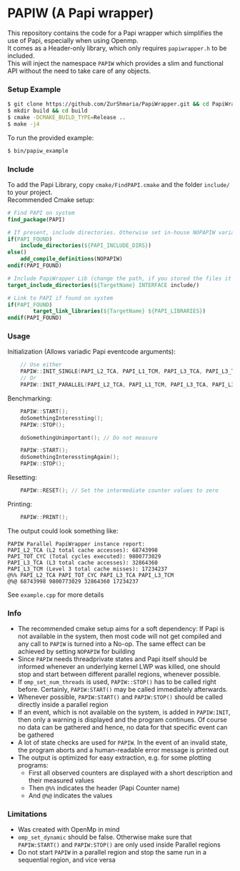 # PAPIW (A Papi wrapper)

This repository contains the code for a Papi wrapper which simplifies the use of Papi, especially when using Openmp.  
It comes as a Header-only library, which only requires `papiwrapper.h` to be included.  
This will inject the namespace `PAPIW` which provides a slim and functional API without the need to take care of any objects.

### Setup Example

```bash
$ git clone https://github.com/ZurShmaria/PapiWrapper.git && cd PapiWrapper
$ mkdir build && cd build
$ cmake -DCMAKE_BUILD_TYPE=Release ..
$ make -j4
```

To run the provided example:

```bash
$ bin/papiw_example
```

### Include

To add the Papi Library, copy `cmake/FindPAPI.cmake` and the folder `include/` to your project.  
Recommended Cmake setup:

```cmake
# Find PAPI on system
find_package(PAPI)

# If present, include directories. Otherwise set in-house NOPAPIW variable
if(PAPI_FOUND)
    include_directories(${PAPI_INCLUDE_DIRS})
else()
    add_compile_definitions(NOPAPIW)
endif(PAPI_FOUND)

# Include PapiWrapper Lib (change the path, if you stored the files it in a different folder)
target_include_directories(${TargetName} INTERFACE include/)

# Link to PAPI if found on system
if(PAPI_FOUND)
        target_link_libraries(${TargetName} ${PAPI_LIBRARIES})
endif(PAPI_FOUND)
```

### Usage

Initialization (Allows variadic Papi eventcode arguments):

```c++
    // Use either
    PAPIW::INIT_SINGLE(PAPI_L2_TCA, PAPI_L1_TCM, PAPI_L3_TCA, PAPI_L3_TCM); // Init PAPIW for sequential use
    // Or
    PAPIW::INIT_PARALLEL(PAPI_L2_TCA, PAPI_L1_TCM, PAPI_L3_TCA, PAPI_L3_TCM); // Init PAPIW for sequential use
```

Benchmarking:

```c++
    PAPIW::START();
    doSomethingInteressting();
    PAPIW::STOP();

    doSomethingUnimportant(); // Do not measure

    PAPIW::START();
    doSomethingInteresstingAgain();
    PAPIW::STOP();
```

Resetting:

```c++
    PAPIW::RESET(); // Set the intermediate counter values to zero
```

Printing:

```c++
    PAPIW::PRINT();
```

The output could look something like:

```
PAPIW Parallel PapiWrapper instance report:
PAPI_L2_TCA (L2 total cache accesses): 68743998
PAPI_TOT_CYC (Total cycles executed): 9800773029
PAPI_L3_TCA (L3 total cache accesses): 32864360
PAPI_L3_TCM (Level 3 total cache misses): 17234237
@%% PAPI_L2_TCA PAPI_TOT_CYC PAPI_L3_TCA PAPI_L3_TCM
@%@ 68743998 9800773029 32864360 17234237
```

See `example.cpp` for more details

### Info

- The recommended cmake setup aims for a soft dependency: If Papi is not available in the system, then most code will not get compiled and any call to `PAPIW` is turned into a No-op. The same effect can be achieved by setting `NOPAPIW` for building
- Since `PAPIW` needs threadprivate states and Papi itself should be informed whenever an underlying kernel LWP was killed, one should stop and start between different parallel regions, whenever possible.
- If `omp_set_num_threads` is used, `PAPIW::STOP()` has to be called right before. Certainly, `PAPIW:START()` may be called immediately afterwards.
- Whenever possible, `PAPIW:START()` and `PAPIW:STOP()` should be called directly inside a parallel region
- If an event, which is not available on the system, is added in `PAPIW:INIT`, then only a warning is displayed and the program continues. Of course no data can be gathered and hence, no data for that specific event can be gathered
- A lot of state checks are used for `PAPIW`. In the event of an invalid state, the program aborts and a human-readable error message is printed out
- The output is optimized for easy extraction, e.g. for some plotting programs:
  - First all observed counters are displayed with a short description and their measured values
  - Then `@%%` indicates the header (Papi Counter name)
  - And `@%@` indicates the values

### Limitations

- Was created with OpenMp in mind
- `omp_set_dynamic` should be false. Otherwise make sure that `PAPIW:START()` and `PAPIW:STOP()` are only used inside Parallel regions
- Do not start `PAPIW` in a parallel region and stop the same run in a sequential region, and vice versa
